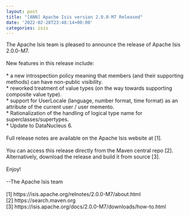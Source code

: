 ```yaml
---
layout: post
title: "[ANN] Apache Isis version 2.0.0-M7 Released"
date: '2022-02-28T23:48:14+00:00'
categories: isis
---
```

<p>The Apache Isis team is pleased to announce the release of Apache Isis 2.0.0-M7.<br><br>New features in this release include:<br><br>* a new introspection policy meaning that members (and their supporting methods) can have non-public visibility.<br>* reworked treatment of value types (on the way towards supporting composite value type).<br>* support for UserLocale (language, number format, time format) as an attribute&nbsp;of the current user / user memento.<br>* Rationalization of the handling of logical type name for superclasses/supertypes.<br>* Update to DataNucleus 6.<br><br>Full release notes are available on the Apache Isis website at [1].<br><br>You can access this release directly from the Maven central repo [2].<br>Alternatively, download the release and build it from source [3].<br><br>Enjoy!<br><br>--The Apache Isis team<br><br>[1] https://isis.apache.org/relnotes/2.0.0-M7/about.html<br>[2] https://search.maven.org<br>[3] https://isis.apache.org/docs/2.0.0-M7/downloads/how-to.html<br></p><div></div>
